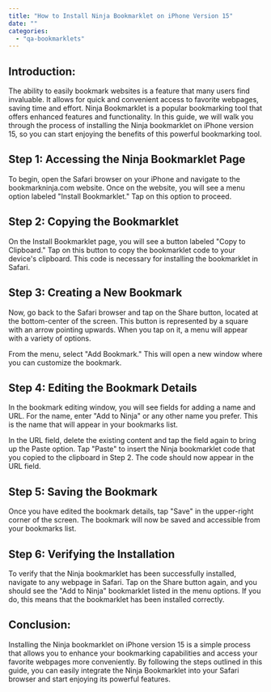 ```yaml
---
title: "How to Install Ninja Bookmarklet on iPhone Version 15"
date: ""
categories: 
  - "qa-bookmarklets"
---
```


## Introduction:

The ability to easily bookmark websites is a feature that many users find invaluable. It allows for quick and convenient access to favorite webpages, saving time and effort. Ninja Bookmarklet is a popular bookmarking tool that offers enhanced features and functionality. In this guide, we will walk you through the process of installing the Ninja bookmarklet on iPhone version 15, so you can start enjoying the benefits of this powerful bookmarking tool.

## Step 1: Accessing the Ninja Bookmarklet Page

To begin, open the Safari browser on your iPhone and navigate to the bookmarkninja.com website. Once on the website, you will see a menu option labeled "Install Bookmarklet." Tap on this option to proceed.

## Step 2: Copying the Bookmarklet

On the Install Bookmarklet page, you will see a button labeled "Copy to Clipboard." Tap on this button to copy the bookmarklet code to your device's clipboard. This code is necessary for installing the bookmarklet in Safari.

## Step 3: Creating a New Bookmark

Now, go back to the Safari browser and tap on the Share button, located at the bottom-center of the screen. This button is represented by a square with an arrow pointing upwards. When you tap on it, a menu will appear with a variety of options.

From the menu, select "Add Bookmark." This will open a new window where you can customize the bookmark.

## Step 4: Editing the Bookmark Details

In the bookmark editing window, you will see fields for adding a name and URL. For the name, enter "Add to Ninja" or any other name you prefer. This is the name that will appear in your bookmarks list.

In the URL field, delete the existing content and tap the field again to bring up the Paste option. Tap "Paste" to insert the Ninja bookmarklet code that you copied to the clipboard in Step 2. The code should now appear in the URL field.

## Step 5: Saving the Bookmark

Once you have edited the bookmark details, tap "Save" in the upper-right corner of the screen. The bookmark will now be saved and accessible from your bookmarks list.

## Step 6: Verifying the Installation

To verify that the Ninja bookmarklet has been successfully installed, navigate to any webpage in Safari. Tap on the Share button again, and you should see the "Add to Ninja" bookmarklet listed in the menu options. If you do, this means that the bookmarklet has been installed correctly.

## Conclusion:

Installing the Ninja bookmarklet on iPhone version 15 is a simple process that allows you to enhance your bookmarking capabilities and access your favorite webpages more conveniently. By following the steps outlined in this guide, you can easily integrate the Ninja Bookmarklet into your Safari browser and start enjoying its powerful features.
